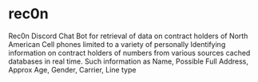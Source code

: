 # rec0n
Rec0n Discord Chat Bot for retrieval of data on contract holders 
of North American Cell phones limited to a variety of personally 
Identifying information on contract holders of numbers from various 
sources cached databases in real time. Such information as 
Name, Possible Full Address, Approx Age, Gender, Carrier, Line type
